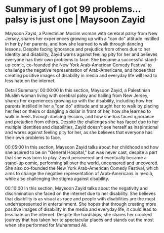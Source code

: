 # Summary of I got 99 problems... palsy is just one | Maysoon Zayid

Maysoon Zayid, a Palestinian Muslim woman with cerebral palsy from New Jersey, shares her experiences growing up with a "can do" attitude instilled in her by her parents, and how she learned to walk through dancing lessons. Despite facing ignorance and prejudice from others due to her identity and disability, Zayid warns against feeling pity for her and believes everyone has their own problems to face. She became a successful stand-up comic, co-founded the New York Arab-American Comedy Festival to challenge the negative representation of Arab-Americans, and hopes that creating positive images of disability in media and everyday life will lead to less hate on the internet.

Detail Summary: 
00:00:00
In this section, Maysoon Zayid, a Palestinian Muslim woman living with cerebral palsy and hailing from New Jersey, shares her experiences growing up with the disability, including how her parents instilled in her a "can do" attitude and taught her to walk by placing her feet on theirs or dangling a dollar in front of her, how she learned to walk in heels through dancing lessons, and how she has faced ignorance and prejudice from others. Despite the challenges she has faced due to her multiple identities and disabilities, Zayid doesn't see herself as inspirational and warns against feeling pity for her, as she believes that everyone has their own problems to face.

00:05:00
In this section, Maysoon Zayid talks about her childhood and how she aspired to be on "General Hospital," but was never cast, despite a part that she was born to play. Zayid persevered and eventually became a stand-up comic, performing all over the world, uncensored and uncovered. She also co-founded the New York Arab-American Comedy Festival, which aims to change the negative representation of Arab-Americans in media, while also challenging the stigma against disability.

00:10:00
In this section, Maysoon Zayid talks about the negativity and discrimination she faced on the internet due to her disability. She believes that disability is as visual as race and people with disabilities are the most underrepresented in entertainment. She hopes that through creating more positive images of disability in the media and everyday life, it could lead to less hate on the internet. Despite the hardships, she shares her crooked journey that has taken her to spectacular places and stands out the most when she performed for Muhammad Ali.

